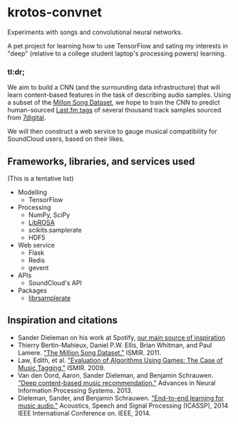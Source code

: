 # krotos-convnet
Experiments with songs and convolutional neural networks.

A pet project for learning how to use TensorFlow and sating my interests in "deep" (relative to a college student laptop's processing powers) learning.



### tl:dr;

We aim to build a CNN (and the surrounding data infrastructure) that will learn content-based features in the task of describing audio samples. Using a subset of the [Millon Song Dataset](http://labrosa.ee.columbia.edu/millionsong/), we hope to train the CNN to predict human-sourced [Last.fm tags](http://labrosa.ee.columbia.edu/millionsong/lastfm) of several thousand track samples sourced from [7digital](http://labrosa.ee.columbia.edu/millionsong/pages/tasks-demos#preview).

We will then construct a web service to gauge musical compatibility for SoundCloud users, based on their likes.



## Frameworks, libraries, and services used

(This is a tentative list)

- Modelling
  - TensorFlow
- Processing
  - NumPy, SciPy
  - [LibROSA](http://bmcfee.github.io/librosa/index.html)
  - scikits.samplerate
  - HDF5
- Web service
  - Flask
  - Redis
  - gevent
- APIs
  - SoundCloud's API
- Packages
  - [librsamplerate](http://www.mega-nerd.com/SRC/)



## Inspiration and citations

- Sander Dieleman on his work at Spotify, [our main source of inspiration](http://benanne.github.io/2014/08/05/spotify-cnns.html)
- Thierry Bertin-Mahieux, Daniel P.W. Ellis, Brian Whitman, and Paul Lamere.
["The Million Song Dataset."](http://ismir2011.ismir.net/papers/OS6-1.pdf) ISMIR. 2011.
- Law, Edith, et al. ["Evaluation of Algorithms Using Games: The Case of Music Tagging."](http://ismir2009.ismir.net/proceedings/OS5-5.pdf) ISMIR. 2009.
- Van den Oord, Aaron, Sander Dieleman, and Benjamin Schrauwen. ["Deep content-based music recommendation."](http://papers.nips.cc/paper/5004-deep-content-based-music-recommendation.pdf) Advances in Neural Information Processing Systems. 2013.
- Dieleman, Sander, and Benjamin Schrauwen. ["End-to-end learning for music audio."](https://dl.dropboxusercontent.com/u/19706734/paper_pt.pdf) Acoustics, Speech and Signal Processing (ICASSP), 2014 IEEE International Conference on. IEEE, 2014.
